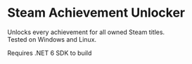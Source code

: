 # Steam Achievement Unlocker
Unlocks every achievement for all owned Steam titles.<br>
Tested on Windows and Linux.

Requires .NET 6 SDK to build

